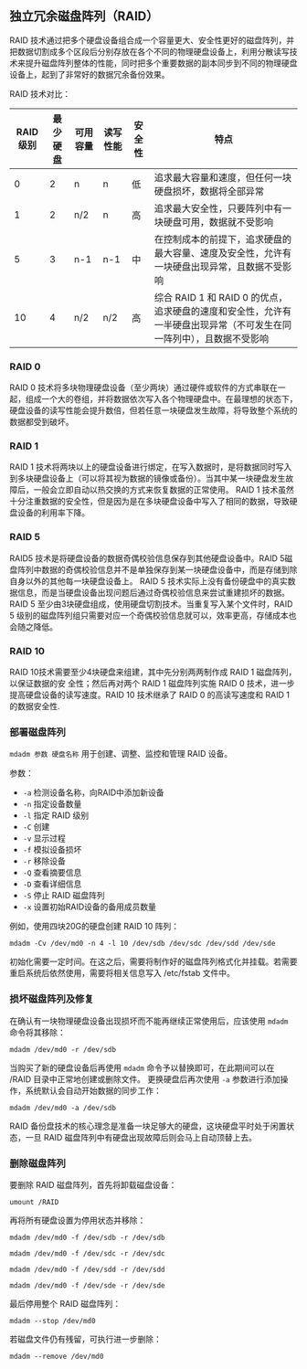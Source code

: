 ## 独立冗余磁盘阵列（RAID）
RAID 技术通过把多个硬盘设备组合成一个容量更大、安全性更好的磁盘阵列，并把数据切割成多个区段后分别存放在各个不同的物理硬盘设备上，利用分散读写技术来提升磁盘阵列整体的性能，同时把多个重要数据的副本同步到不同的物理硬盘设备上，起到了非常好的数据冗余备份效果。

RAID 技术对比：

|RAID级别|最少硬盘|可用容量|读写性能|安全性|特点|
|---|---|---|---|---|---|
|0|2|n|n|低|追求最大容量和速度，但任何一块硬盘损坏，数据将全部异常|
|1|2|n/2|n|高|追求最大安全性，只要阵列中有一块硬盘可用，数据就不受影响|
|5|3|n-1|n-1|中|在控制成本的前提下，追求硬盘的最大容量、速度及安全性，允许有一块硬盘出现异常，且数据不受影响|
|10|4|n/2|n/2|高|综合 RAID 1 和 RAID 0 的优点，追求硬盘的速度和安全性，允许有一半硬盘出现异常（不可发生在同一阵列中），且数据不受影响|

### RAID 0
RAID 0 技术将多块物理硬盘设备（至少两块）通过硬件或软件的方式串联在一起，组成一个大的卷组，并将数据依次写入各个物理硬盘中。在最理想的状态下，硬盘设备的读写性能会提升数倍，但若任意一块硬盘发生故障，将导致整个系统的数据都受到破坏。

### RAID 1
RAID 1 技术将两块以上的硬盘设备进行绑定，在写入数据时，是将数据同时写入到多块硬盘设备上（可以将其视为数据的镜像或备份）。当其中某一块硬盘发生故障后，一般会立即自动以热交换的方式来恢复数据的正常使用。
RAID 1 技术虽然十分注重数据的安全性，但是因为是在多块硬盘设备中写入了相同的数据，导致硬盘设备的利用率下降。

### RAID 5
RAID5 技术是将硬盘设备的数据奇偶校验信息保存到其他硬盘设备中。RAID 5磁盘阵列中数据的奇偶校验信息并不是单独保存到某一块硬盘设备中，而是存储到除自身以外的其他每一块硬盘设备上。
RAID 5 技术实际上没有备份硬盘中的真实数据信息，而是当硬盘设备出现问题后通过奇偶校验信息来尝试重建损坏的数据。
RAID 5 至少由3块硬盘组成，使用硬盘切割技术。当重复写入某个文件时，RAID 5 级别的磁盘阵列组只需要对应一个奇偶校验信息就可以，效率更高，存储成本也会随之降低。

### RAID 10
RAID 10技术需要至少4块硬盘来组建，其中先分别两两制作成 RAID 1 磁盘阵列，以保证数据的安 全性；然后再对两个 RAID 1 磁盘阵列实施 RAID 0 技术，进一步提高硬盘设备的读写速度。RAID 10 技术继承了 RAID 0 的高读写速度和 RAID 1 的数据安全性.

### 部署磁盘阵列
`mdadm 参数 硬盘名称`
用于创建、调整、监控和管理 RAID 设备。

参数：
- `-a` 检测设备名称，向RAID中添加新设备
- `-n` 指定设备数量
- `-l` 指定 RAID 级别
- `-C` 创建
- `-v` 显示过程
- `-f` 模拟设备损坏
- `-r` 移除设备
- `-Q` 查看摘要信息
- `-D` 查看详细信息
- `-S` 停止 RAID 磁盘阵列
- `-x` 设置初始RAID设备的备用成员数量 

例如，使用四块20G的硬盘创建 RAID 10 阵列：
```Shell
mdadm -Cv /dev/md0 -n 4 -l 10 /dev/sdb /dev/sdc /dev/sdd /dev/sde
```
初始化需要一定时间。在这之后，需要将制作好的磁盘阵列格式化并挂载。若需要重启系统后依然使用，需要将相关信息写入 /etc/fstab 文件中。

### 损坏磁盘阵列及修复
在确认有一块物理硬盘设备出现损坏而不能再继续正常使用后，应该使用 `mdadm` 命令将其移除：
```Shell
mdadm /dev/md0 -r /dev/sdb
```
当购买了新的硬盘设备后再使用 `mdadm` 命令予以替换即可，在此期间可以在 /RAID 目录中正常地创建或删除文件。
更换硬盘后再次使用 `-a` 参数进行添加操作，系统默认会自动开始数据的同步工作：
```Shell
mdadm /dev/md0 -a /dev/sdb
```

RAID 备份盘技术的核心理念是准备一块足够大的硬盘，这块硬盘平时处于闲置状态，一旦 RAID 磁盘阵列中有硬盘出现故障后则会马上自动顶替上去。

### 删除磁盘阵列
要删除 RAID 磁盘阵列，首先将卸载磁盘设备：
```Shell
umount /RAID
```
再将所有硬盘设置为停用状态并移除：
```Shell
mdadm /dev/md0 -f /dev/sdb -r /dev/sdb

mdadm /dev/md0 -f /dev/sdc -r /dev/sdc

mdadm /dev/md0 -f /dev/sdd -r /dev/sdd

mdadm /dev/md0 -f /dev/sde -r /dev/sde
```
最后停用整个 RAID 磁盘阵列：
```Shell
mdadm --stop /dev/md0
```
若磁盘文件仍有残留，可执行进一步删除：
```Shell
mdadm --remove /dev/md0
```
